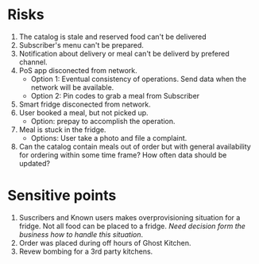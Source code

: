 # Risks 

1. The catalog is stale and reserved food can't be delivered 
2. Subscriber's menu can't be prepared. 
3. Notification about delivery or meal can't be deliverd by prefered channel. 
4. PoS app disconected from network. 
    - Option 1: Eventual consistency of operations. Send data when the network will be available. 
    - Option 2: Pin codes to grab a meal from Subscriber
5. Smart fridge disconected from network. 
6. User booked a meal, but not picked up. 
    - Option: prepay to accomplish the operation.
7. Meal is stuck in the fridge. 
    - Options: User take a photo and file a complaint.
8. Can the catalog contain meals out of order but with general availability for ordering within some time frame?
How often data should be updated?

# Sensitive points 

1. Suscribers and Known users makes overprovisioning situation for a fridge. Not all food can be placed to a fridge. _Need decision form the business how to handle this situation_. 
2. Order was placed during off hours of Ghost Kitchen. 
3. Revew bombing for a 3rd party kitchens.



